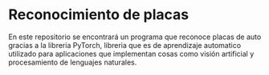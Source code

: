 # Reconocimiento de placas

En este repositorio se encontrará un programa que reconoce placas de auto gracias a la libreria PyTorch, libreria que es de aprendizaje automatico utilizado para aplicaciones que implementan cosas como visión artificial y procesamiento de lenguajes naturales.
